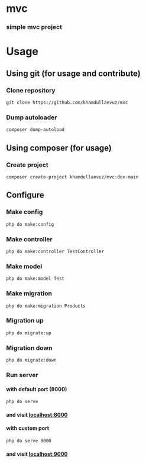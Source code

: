 # mvc
### simple mvc project
# Usage
## Using git (for usage and contribute)
### Clone repository
```shell
git clone https://github.com/khamdullaevuz/mvc
```
### Dump autoloader
```shell
composer dump-autoload
```
## Using composer (for usage)
### Create project
```shell
composer create-project khamdullaevuz/mvc:dev-main
```
## Configure
### Make config
```shell
php do make:config
```

### Make controller
```shell
php do make:controller TestController
```

### Make model
```shell
php do make:model Test
```

### Make migration
```shell
php do make:migration Products
```

### Migration up
```shell
php do migrate:up
```

### Migration down
```shell
php do migrate:down
```

### Run server
#### with default port (8000)
```shell
php do serve
```
#### and visit [localhost:8000](http://localhost:8000)
#### with custom port
```shell
php do serve 9000
```
#### and visit [localhost:9000](http://localhost:9000)